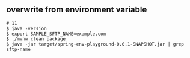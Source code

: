 ## overwrite from environment variable

```shell
# 11
$ java -version                                                             
$ export SAMPLE_SFTP_NAME=example.com
$ ./mvnw clean package
$ java -jar target/spring-env-playground-0.0.1-SNAPSHOT.jar | grep sftp-name
```
